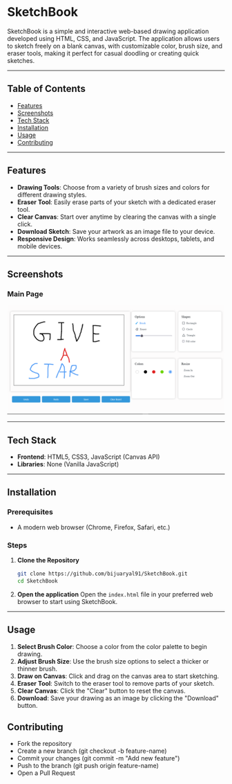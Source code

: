 # SketchBook

SketchBook is a simple and interactive web-based drawing application developed using HTML, CSS, and JavaScript. The application allows users to sketch freely on a blank canvas, with customizable color, brush size, and eraser tools, making it perfect for casual doodling or creating quick sketches.

---

## Table of Contents

- [Features](#features)
- [Screenshots](#screenshots)
- [Tech Stack](#tech-stack)
- [Installation](#installation)
- [Usage](#usage)
- [Contributing](#contributing)

---

## Features

- **Drawing Tools**: Choose from a variety of brush sizes and colors for different drawing styles.
- **Eraser Tool**: Easily erase parts of your sketch with a dedicated eraser tool.
- **Clear Canvas**: Start over anytime by clearing the canvas with a single click.
- **Download Sketch**: Save your artwork as an image file to your device.
- **Responsive Design**: Works seamlessly across desktops, tablets, and mobile devices.

---

## Screenshots

### Main Page

![Main Page](screenshots/image.png)

---

## Tech Stack

- **Frontend**: HTML5, CSS3, JavaScript (Canvas API)
- **Libraries**: None (Vanilla JavaScript)

---

## Installation

### Prerequisites

- A modern web browser (Chrome, Firefox, Safari, etc.)

### Steps

1. **Clone the Repository**

   ```bash
   git clone https://github.com/bijuaryal91/SketchBook.git
   cd SketchBook
   ```

2. **Open the application**
   Open the `index.html` file in your preferred web browser to start using SketchBook.

---

## Usage

1. **Select Brush Color**: Choose a color from the color palette to begin drawing.
2. **Adjust Brush Size**: Use the brush size options to select a thicker or thinner brush.
3. **Draw on Canvas**: Click and drag on the canvas area to start sketching.
4. **Eraser Tool**: Switch to the eraser tool to remove parts of your sketch.
5. **Clear Canvas**: Click the "Clear" button to reset the canvas.
6. **Download**: Save your drawing as an image by clicking the "Download" button.

## Contributing

- Fork the repository
- Create a new branch (git checkout -b feature-name)
- Commit your changes (git commit -m "Add new feature")
- Push to the branch (git push origin feature-name)
- Open a Pull Request
